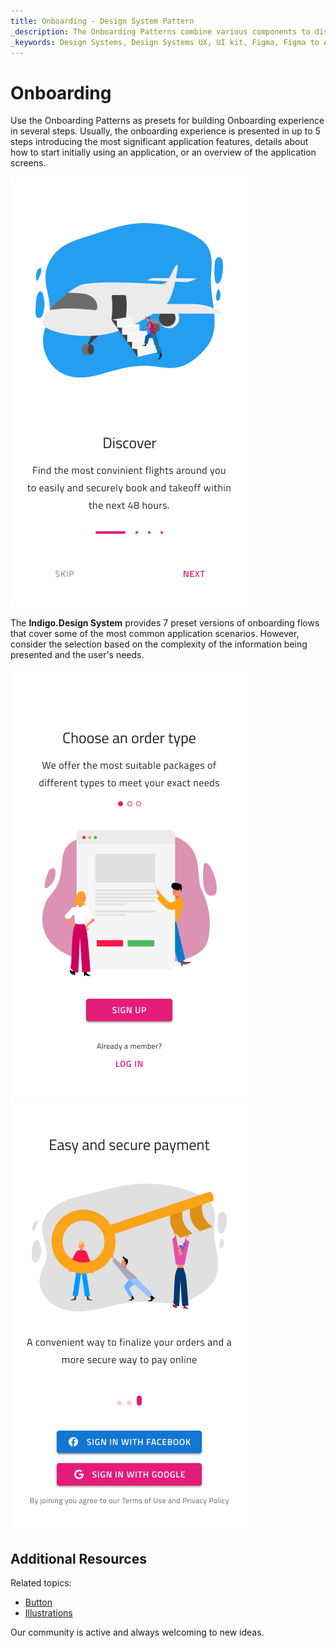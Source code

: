 ```yaml
---
title: Onboarding - Design System Pattern
_description: The Onboarding Patterns combine various components to display single Onboarding screens.
_keywords: Design Systems, Design Systems UX, UI kit, Figma, Figma to Angular, Export code from Figma, Figma to HTML, Figma UI kits, Sketch, Ignite UI for Angular, Sketch to Angular, Angular, Angular Design System, Export code from Sketch, Design Kits for Angular, Sketch HTML, Sketch to HTML, Sketch UI kits
---
```


# Onboarding

Use the Onboarding Patterns as presets for building Onboarding experience in several steps. Usually, the onboarding experience is presented in up to 5 steps introducing the most significant application features, details about how to start initially using an application, or an overview of the application screens.

<img class="responsive-img" src="../images/onboarding.png" srcset="../images/onboarding@2x.png 2x" />

The **Indigo.Design System** provides 7 preset versions of onboarding flows that cover some of the most common application scenarios. However, consider the selection based on the complexity of the information being presented and the user's needs.

<img class="responsive-img" src="../images/onboarding2.png" srcset="../images/onboarding2@2x.png 2x" />
<img class="responsive-img" src="../images/onboarding3.png" srcset="../images/onboarding3@2x.png 2x" />

## Additional Resources

Related topics:

- [Button](../components/button.md)
- [Illustrations](../style/illustrations.md)

Our community is active and always welcoming to new ideas.